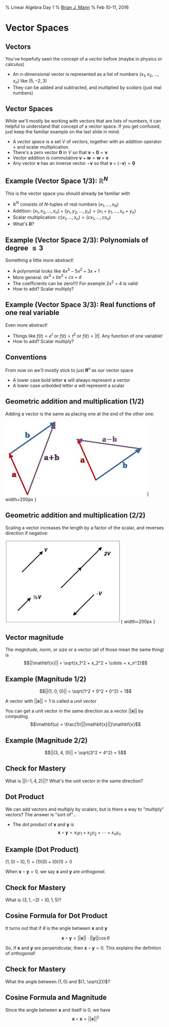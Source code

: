 % Linear Algebra Day 1
% [Brian J. Mann](brian.mann@galvanize.com)
% Feb 10-11, 2016

# Vector Spaces

## Vectors

You've hopefully seen the concept of a *vector* before (maybe in physics or calculus)

* An $n$-dimensional vector is represented as a list of numbers $(x_1, x_2, \ldots, x_n)$ like $(5, -2, 3)$
* They can be added and subtracted, and multiplied by *scalars* (just real numbers)

## Vector Spaces

While we'll mostly be working with vectors that are lists of numbers, it can helpful to understand that concept of a vector space. If you get confused, just keep the familiar example on the last slide in mind.

* A *vector space* is a set $V$ of *vectors*, together with an addition operator $+$ and scalar multiplication
* There's a zero vector $\mathbf{0}$ in $V$ so that $\mathbf{v} + \mathbf{0} = \mathbf{v}$
* Vector addition is commutative $\mathbf{v} + \mathbf{w} = \mathbf{w} + \mathbf{v}$
* Any vector $\mathbf{v}$ has an inverse vector $-\mathbf{v}$ so that $\mathbf{v} + (-\mathbf{v}) = \mathbf{0}$

## Example (Vector Space 1/3): $\mathbb{R}^N$

This is the vector space you should already be familiar with

* $\mathbb{R}^N$ consists of $N$-tuples of real numbers $(x_1, \ldots, x_N)$
* Addition: $(x_1, x_2, \ldots, x_n) + (y_1, y_2, \ldots, y_n) = (x_1 + y_1, \ldots, x_n + y_n)$
* Scalar multiplication: $c (x_1, \ldots, x_n) = (cx_1, \ldots, cx_n)$
* What's $\mathbf{0}$?

## Example (Vector Space 2/3): Polynomials of degree $\leq 3$

Something a little more abstract!

* A polynomial looks like $4x^3 - 5x^2 + 3x + 1$
* More general: $ax^3 + bx^2 + cx + d$
* The coefficients can be zero!!!! For example $2x^2 + 4$ is valid
* How to add? Scalar multiply?

## Example (Vector Space 3/3): Real functions of one real variable

Even more abstract!

* Things like $f(t) = e^t$ or $f(t) = t^2$ or $f(t) = |t|$. Any function of one variable!
* How to add? Scalar multiply?

## Conventions

From now on we'll mostly stick to just $\mathbf{R}^n$ as our vector space

* A lower case bold letter $\mathbf{x}$ will always represent a vector
* A lower case unbolded letter $a$ will represent a scalar

## Geometric addition and multiplication (1/2)

Adding a vector is the same as placing one at the end of the other one:

![Addition and Subtraction](../images/vector_addition.jpg){ width=200px }

## Geometric addition and multiplication (2/2)

Scaling a vector increases the length by a factor of the scalar, and reverses direction if negative:

![Scalar Multiplication](../images/scalar_multiplication.png){ width=200px }

## Vector magnitude

The *magnitude*, *norm*, or *size* or a vector (all of those mean the same thing) is $$||\mathbf{x}|| = \sqrt{x_1^2 + x_2^2 + \cdots + x_n^2}$$

## Example (Magnitude 1/2)

$$||(1, 0, 0)|| = \sqrt{1^2 + 0^2 + 0^2} = 1$$

A vector with $||\mathbf{x}|| = 1$ is called a *unit vector*

You can get a unit vector in the same direction as a vector $||\mathbf{x}||$ by computing $$\mathbf{u} = \frac{1}{||\mathbf{x}||}\mathbf{x}$$

## Example (Magnitude 2/2)

$$||(3, 4, 0)|| = \sqrt{3^2 + 4^2} = 5$$

## Check for Mastery

What is $||(-1, 4, 2)||$? What's the unit vector in the same direction?

## Dot Product

We can add vectors and multiply by scalars, but is there a way to "multiply" vectors? The answer is "sort of"...

* The *dot product* of $\mathbf{x}$ and $\mathbf{y}$ is $$\mathbf{x} \circ \mathbf{y} = x_1y_1 + x_2y_2 + \cdots + x_ny_n$$

## Example (Dot Product)

$(1,0) \circ (0,1) = (1)(0) + (0)(1) = 0$

When $\mathbf{x} \circ \mathbf{y} = 0$, we say $\mathbf{x}$ and $\mathbf{y}$ are *orthogonal*.

## Check for Mastery

What is $(3,1,-2) \circ (0,1,5)$?

## Cosine Formula for Dot Product

It turns out that if $\theta$ is the angle between $\mathbf{x}$ and $\mathbf{y}$

$$ \mathbf{x} \circ \mathbf{y} = ||\mathbf{x}|| \cdot ||\mathbf{y}|| \cos{\theta}$$

So, if $\mathbf{x}$ and $\mathbf{y}$ are perpendicular, then $\mathbf{x} \circ \mathbf{y} = 0$. This explains the defintion of *orthogonal*!

## Check for Mastery

What the angle between $(1,0)$ and $(1, \sqrt{2})$?

## Cosine Formula and Magnitude

Since the angle between $\mathbf{x}$ and itself is $0$, we have $$\mathbf{x} \circ \mathbf{x} = ||\mathbf{x}||^2$$
